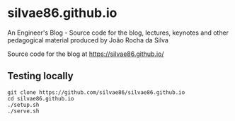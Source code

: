 # silvae86.github.io
An Engineer's Blog - Source code for the blog, lectures, keynotes and other pedagogical material produced by João Rocha da Silva

Source code for the blog at https://silvae86.github.io/

## Testing locally

```shell
git clone https://github.com/silvae86/silvae86.github.io
cd silvae86.github.io
./setup.sh
./serve.sh
```
